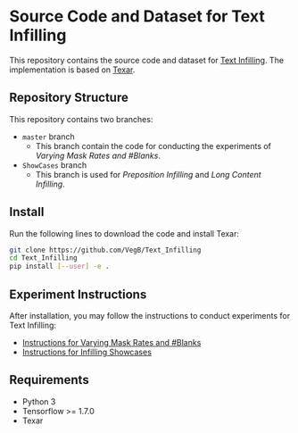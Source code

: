 # Source Code and Dataset for Text Infilling

This repository contains the source code and dataset for [Text Infilling](). 
The implementation is based on [Texar](https://github.com/asyml/texar).




## Repository Structure

This repository contains two branches:

- `master` branch
  - This branch contain the code for conducting the experiments of  *Varying Mask Rates and #Blanks*. 
- `ShowCases` branch
  - This branch is used for *Preposition Infilling* and *Long Content Infilling*. 



## Install

Run the following lines to download the code and install Texar:
```bash
git clone https://github.com/VegB/Text_Infilling
cd Text_Infilling
pip install [--user] -e .    
```



## Experiment Instructions

After installation, you may follow the instructions to conduct experiments for Text Infilling:

- [Instructions for Varying Mask Rates and #Blanks](https://github.com/VegB/Text_Infilling/tree/master/text_infilling)
- [Instructions for Infilling Showcases](https://github.com/VegB/Text_Infilling/tree/ShowCases/text_infilling)



## Requirements

- Python 3
- Tensorflow >= 1.7.0
- Texar

